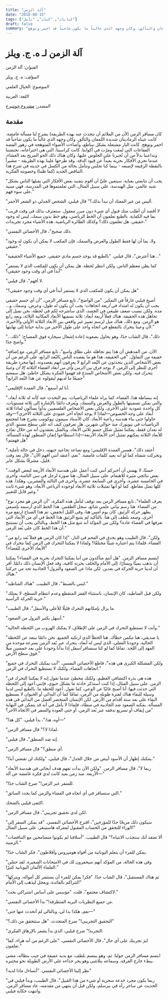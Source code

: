 ```yaml
---
title: "آلة الزمن"
date: "2018-08-15"
tags: ["كتابات", "كتاب", "تأمل"]
draft: false
summary: "كان مسافر الزمن (لأن من الملائم أن نتحدث عنه بهذه الطريقة) يشرح لنا مسألة غامضة. كانت عيناه الرماديتان شديدة اللمعان والتألق، وكان وجهه الذي غالباً ما يكون شاحباً قد احمر وتوهج..."
---
```


# آلة الزمن لـ ه. ج. ويلز

_العنوان_: آلة الزمن

_المؤلف_: ه. ج. ويلز

_الموضوع_: الخيال العلمي

_اللغة_: العربية

_المصدر_: [مشروع جوتنبرج](https://www.gutenberg.org/ebooks/35)

## مقدمة

كان مسافر الزمن (لأن من الملائم أن نتحدث عنه بهذه الطريقة) يشرح لنا مسألة غامضة. كانت عيناه الرماديتان شديدة اللمعان والتألق، وكان وجهه الذي غالباً ما يكون شاحباً قد احمر وتوهج. كانت النار مشتعلة بشكل ساطع، وأضاءت الأضواء المتوهجة في زهور الفضة الفقاعات التي لمعَت ومرّت في أكوابنا. كانت كراسينا، التي هي اختراعاته، تحتضننا وتداعبنا بدلاً من أن تُجبرنا على الجلوس عليها، وكان هناك ذلك الجو المريح بعد العشاء، عندما تجري الأفكار بحرية بعيداً عن قيود الدقة. وقد طرحها علينا بهذه الطريقة - مشيراً بالنقطة الرفيعة لإصبعه - بينما كنا نجلس ونتأمل بحالة من الكسل في جديته في شرح هذا التناقض الجديد (كما ظننا) وخصوبته الفكرية.

"يجب أن تتابعني بعناية. سيتعين عليَّ أن أقوم بتفنيد بعض الأفكار التي يقبلها الناس بشكل شبه عالمي. مثل الهندسة، على سبيل المثال، التي تعلمتموها في المدرسة، فهي مبنية على سوء فهم."

"أليس من غير المعتاد أن نبدأ بذلك؟" قال فيلبي، الشخص الجدلي ذو الشعر الأحمر.

"لا أقصد أن أطلب منك قبول أي شيء دون مبرر معقول. ستعترف بذلك في وقت قريب بما فيه الكفاية. بالطبع تعلمون أن الخط الرياضي، وهو خط بدون سمك، ليس له وجود حقيقي. هل تعلمون ذلك؟ وكذلك الطائرة الرياضية. هذه الأشياء مجرد تجريدات."

"ذلك صحيح"، قال الأخصائي النفسي.

"ولا، بما أن لها فقط الطول والعرض والسمك، فإن المكعب لا يمكن أن يكون له وجود حقيقي."

"هنا أعترض"، قال فيلبي. "بالطبع قد يوجد جسم مادي حقيقي. جميع الأشياء الحقيقية..."

"كما يظن معظم الناس. ولكن انتظر لحظة. هل يمكن أن يكون للمكعب الذي لا يستمر أبداً في أي وقت وجود حقيقي؟"

"لا أفهم"، قال فيلبي.

"هل يمكن أن يكون للمكعب الذي لا يستمر أبداً في أي وقت وجود حقيقي؟"

أصبح فيلبي غارقاً في التفكير. "من الواضح"، تابع مسافر الزمن، "أن أي جسم حقيقي يجب أن يكون له امتداد في _أربعة_ اتجاهات: يجب أن يكون له طول، وعرض، وسمك، و... مدة. ولكن بسبب ضعف طبيعي في الجسد، الذي سأشرحه لكم في لحظة، نحن نميل إلى تجاهل هذه الحقيقة. هناك فعلاً أربعة أبعاد: ثلاثة نسميها الأبعاد المكانية الثلاثة، وبعد رابع هو الزمن. ومع ذلك، هناك ميل لرسم تمييز غير واقعي بين الأبعاد الثلاثة الأولى والأخيرة، لأن وعينا يتحرك بالتقطع في اتجاه واحد على طول الأخير من بداية حياتنا إلى نهايتها."

"ذلك"، قال الشاب جدًا، وهو يحاول بصعوبة إعادة إشعال سيجاره فوق المصباح؛ "ذلك... واضح جدًا."

"الآن، من المدهش أن هذا يتم تجاهله على نطاق واسع"، تابع مسافر الزمن، مع إضافة خفيفة من التفاؤل. "في الحقيقة، هذا هو ما يقصده الناس بُالبُعد الرابع، على الرغم من أن بعض الأشخاص الذين يتحدثون عن البُعد الرابع لا يعرفون أنهم يقصدونه. إنها مجرد طريقة أخرى للنظر إلى الزمن. _لا يوجد فرق بين الزمن وأي من أبعاد الفضاء الثلاثة إلا أن وعينا يتحرك فيه._ ولكن بعض الأشخاص السذج قد فهموا الفكرة بشكل خاطئ. هل سمعتم جميعًا ما لديهم ليقولوه عن هذا البُعد الرابع؟"

"أنا لم أسمع"، قال العمدة الإقليمي.

"إنه ببساطة هذا. الفضاء، كما يراه علماء الرياضيات، يتم التحدث عنه كأنه له ثلاثة أبعاد، والتي يمكن تسميتها بالطول والعرض والسمك، ويُعرف دائمًا بالإشارة إلى ثلاثة مستويات، كل واحدة عمودية على الأخرى. ولكن بعض الأشخاص الفلسفيين بدأوا يسألون لماذا _ثلاثة_ أبعاد على وجه الخصوص—لماذا لا يوجد اتجاه آخر عمودي على الثلاثة الأخرى؟—وقد حاولوا حتى بناء هندسة رباعية الأبعاد. كان الأستاذ سيمون نيوكومب يشرح هذا لمجتمع الرياضيات في نيويورك منذ حوالي شهرين. هل تعرفون كيف أنه على سطح مستوٍ، الذي له بعدان فقط، يمكننا تمثيل شكل جسم ثلاثي الأبعاد، وبالمثل يعتقدون أنه من خلال نماذج للأبعاد الثلاثة يمكنهم تمثيل أحد الأبعاد الأربعة—إذا استطاعوا إتقان المنظور لهذه المسألة. هل فهمتم؟"

"أعتقد ذلك"، همس العمدة الإقليمي؛ ومع تصاعد تجاعيد جبهته، دخل في حالة تأملية، وتحركت شفتاه كما لو أنه يعيد كلمات غامضة. "نعم، أعتقد أنني أفهم الآن"، قال بعد وقت قليل، مشرقًا بشكل عابر.

"حسنًا، لا يهمني أن أخبركم أنني كنت أعمل على هندسة الأبعاد الأربعة لبعض الوقت. بعض نتائجي مثيرة للاهتمام. على سبيل المثال، هنا صورة لرجل في سن الثامنة، وأخرى في الخامسة عشرة، وأخرى في السابعة عشرة، وأخرى في الثالثة والعشرين، وهكذا. هذه كلها تمثل مقاطع، كما لو أنها تمثيلات ثلاثية الأبعاد لوجوده الرباعي الأبعاد، وهو شيء ثابت وغير قابل للتغيير."

"يعرف العلماء"، تابع مسافر الزمن بعد توقف لتأمل هذه الفكرة، "أن الزمن هو مجرد نوع من الفضاء. هنا رسم بياني علمي شائع، سجل الطقس. هذا الخط الذي أرسمه بإصبعي يظهر حركة الزئبق. كان يوم أمس هنا، وفي الليل انخفض، ثم هذا الصباح ارتفع مرة أخرى، وصعد بلطف إلى هنا. بالتأكيد لم يتتبع الزئبق هذا الخط في أي من الأبعاد التي نعرفها في الفضاء عادة؟ ولكن من المؤكد أنه تتبع مثل هذا الخط، وبالتالي يجب أن نستنتج أن هذا الخط كان على بُعد الزمن."

"ولكن"، قال الطبيب وهو يحدق في الفحم في النار، "إذا كان الزمن هو فعلاً بُعد رابع من الفضاء، فلماذا يتم اعتباره شيئًا مختلفًا؟ ولماذا لا يمكننا التحرك في الزمن كما نتحرك في الأبعاد الأخرى للفضاء؟"

ابتسم مسافر الزمن. "هل أنتم متأكدون من أننا يمكننا التحرك بحرية في الفضاء؟ يمكننا أن نذهب يمينًا ويسارًا، إلى الأمام والخلف بحرية كافية، وقد فعل الإنسان ذلك دائمًا. أقر أن لدينا حرية الحركة في بعدين. لكن ماذا عن الصعود والنزول؟ الجاذبية تحد من حركتنا هناك."

"ليس بالضبط"، قال الطبيب. "هناك المناطيد."

"ولكن قبل المناطيد، كان الإنسان، باستثناء القفز المتقطع وعدم انتظام السطح، لا يمتلك حرية الحركة الرأسية."

"ما يزال بإمكانهم التحرك قليلًا للأعلى والأسفل"، قال الطبيب.

"أسهل بكثير النزول من الصعود."

"وأنت لا تستطيع التحرك في الزمن على الإطلاق، لا يمكنك الهروب من اللحظة الحالية."

"يا صديقي، هنا مكمن خطأك. هنا الخطأ الذي ارتكبه الجميع. نحن دائمًا نبتعد عن اللحظة الحالية. وجودنا العقلي، الذي ليس له أبعاد، يتحرك عبر بُعد الزمن بسرعة موحدة من المهد إلى اللحد. تمامًا كما لو كنا سنسافر _أسفل_ إذا بدأنا وجودنا على بعد خمسين ميلًا فوق سطح الأرض."

"ولكن المشكلة الكبرى هي هذه"، قاطع الأخصائي النفسي. "أنت _يمكنك_ التحرك في جميع اتجاهات الفضاء، ولكنك لا تستطيع التحرك في الزمن."

"هذه هي بذرة اكتشافي العظيم. ولكنك مخطئ عندما تقول إنه لا يمكننا التحرك في الزمن. على سبيل المثال، إذا كنت أستذكر حادثة ما بشكل حيوي، فإنني أعود إلى اللحظة التي حدثت فيها: أنا أصبح غائبًا عن الوعي، كما تقول. أعود للحظة ما. بالطبع ليس لدينا وسيلة للبقاء هناك لفترة طويلة من الزمن، تمامًا كما أن البدائي أو الحيوان لا يستطيع البقاء على بعد ستة أقدام من الأرض. لكن الإنسان المتحضر أفضل من البدائي في هذه المسألة. يمكنه الصعود ضد الجاذبية في منطاد، فلماذا لا يأمل في أنه قد يتمكن في النهاية من إيقاف أو تسريع تدفقه عبر بُعد الزمن، أو حتى العودة والسفر في الاتجاه الآخر؟"

"أوه، _هذا_"، بدأ فيلبي، "كل هذا—"

"لماذا لا؟" قال مسافر الزمن.

"إنه ضد المنطق"، قال فيلبي.

"أي منطق؟" قال مسافر الزمن.

"يمكنك إظهار أن الأسود أبيض من خلال الجدل"، قال فيلبي، "ولكنك لن تقنعني أبدًا."

"ربما لا"، قال مسافر الزمن. "ولكن الآن بدأت تفهم هدف أبحاثي في هندسة الأبعاد الأربعة. منذ زمن بعيد كانت لدي فكرة غامضة عن آلة—"

"للسفر عبر الزمن!" صرخ الشاب جدًا.

"التي ستسافر في أي اتجاه في الفضاء والزمن كما يحدد السائق."

اكتفى فيلبي بالضحك.

"لكن لدي تحقيق تجريبي"، قال مسافر الزمن.

"سيكون ذلك مريحًا جدًا للمؤرخين"، اقترح الأخصائي النفسي. "قد يمكن السفر إلى الوراء للتحقق من الحساب المقبول لمعركة هاستينغز، على سبيل المثال!"

"ألا تعتقد أنك ستجذب الانتباه؟" قال الطبيب. "أسلافنا لم يكونوا متسامحين مع التناقضات الزمنية."

"يمكن للمرء أن يتعلم اليونانية من أفواه هوميروس وأفلاطون"، فكر الشاب جدًا.

"وفي هذه الحالة، من المؤكد أنهم سيحفرون لك في الامتحانات الصغيرة. لقد حسّن العلماء الألمان اليونانية كثيرًا."

"ثم هناك المستقبل"، قال الشاب جدًا. "فكر! يمكن للمرء أن يستثمر كل أمواله، ويتركها لتتراكم بالفائدة، ويعجل ليذهب إلى الأمام!"

"لاكتشاف مجتمع"، قلت، "مؤسس على أساس اشتراكي بحت."

"من جميع النظريات البرية المتطرفة!" بدأ الأخصائي النفسي.

"نعم، هكذا بدا لي، وبالتالي لم أتحدث عنها حتى—"

"التحقيق التجريبي!" صرخ المتحدث. "هل ستتحقق من _ذلك_؟"

"التجربة!" صرخ فيلبي، الذي بدأ يشعر بالإرهاق الفكري.

"لنرَ تجربتك على أي حال"، قال الأخصائي النفسي، "على الرغم من أنه هراء، كما تعلمون."

ابتسم مسافر الزمن حولنا. ثم، وهو يبتسم بلطف، مع يديه عميقة في جيب بنطاله، مشى ببطء خارج الغرفة، وسماعه يتلاشى وهو يجر حذاءه على الأرض الطويلة نحو مختبره.

نظر إلينا الأخصائي النفسي. "أتساءل ماذا لديه؟"

"ربما يكون مجرد خدعة سحرية أو شيء من هذا القبيل"، قال الطبيب، وبدأ فيلبي في الحديث عن ساحر رآه في بيرسلم، ولكن قبل أن ينتهي من مقدمته، عاد مسافر الزمن، وانتهت حكاية فيلبي.
